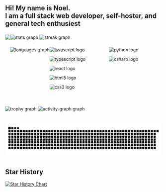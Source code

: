 <h2 align="left">Hi!  My name is Noel.<br>I am a full stack web developer, self-hoster, and general tech enthusiest</h2>

###

<img align="left" height="150" src="https://i.imgflip.com/65efzo.gif"  />

###

<div align="left">
  <img src="https://github-readme-stats.vercel.app/api?username=nfowlie&hide_title=false&hide_rank=false&show_icons=true&include_all_commits=true&count_private=true&disable_animations=false&theme=tokyonight&locale=en&hide_border=true" height="150" alt="stats graph"  />
  <img src="https://streak-stats.demolab.com?user=nfowlie&locale=en&mode=daily&theme=tokyonight&hide_border=true&border_radius=5&date_format=%5BY%20%5DM%20j" height="150" alt="streak graph"  />
</div>

###


<img align="left" src="https://github-readme-stats.vercel.app/api/top-langs?username=nfowlie&locale=en&hide_title=false&layout=compact&card_width=320&langs_count=5&theme=tokyonight&hide_border=true&order=2" height="150" alt="languages graph"  />


###

<div align="left" height="150" style="display: flex; flex-direction: column; justify-content: flex-start; align-items: flex-start; flex-wrap: wrap; height: 150px;">
  <img src="https://cdn.jsdelivr.net/gh/devicons/devicon/icons/javascript/javascript-original.svg" height="30" alt="javascript logo"  />
  <img width="12" />
  <img src="https://cdn.jsdelivr.net/gh/devicons/devicon/icons/typescript/typescript-original.svg" height="30" alt="typescript logo"  />
  <img width="12" />
  <img src="https://cdn.jsdelivr.net/gh/devicons/devicon/icons/react/react-original.svg" height="30" alt="react logo"  />
  <img width="12" />
  <img src="https://cdn.jsdelivr.net/gh/devicons/devicon/icons/html5/html5-original.svg" height="30" alt="html5 logo"  />
  <img width="12" />
  <img src="https://cdn.jsdelivr.net/gh/devicons/devicon/icons/css3/css3-original.svg" height="30" alt="css3 logo"  />
  <img width="12" />
  <img src="https://cdn.jsdelivr.net/gh/devicons/devicon/icons/python/python-original.svg" height="30" alt="python logo"  />
  <img width="12" />
  <img src="https://cdn.jsdelivr.net/gh/devicons/devicon/icons/csharp/csharp-original.svg" height="30" alt="csharp logo"  />
</div>

###

<br clear="both">

<div align="left">
  <img src="https://github-profile-trophy.vercel.app?username=nfowlie&theme=tokyonight&column=-1&row=1&margin-w=8&margin-h=8&no-bg=false&no-frame=true&order=4" height="150" alt="trophy graph"  />
  <img src="https://github-readme-activity-graph.vercel.app/graph?username=nfowlie&radius=16&theme=tokyo-night&area=true&order=5&hide_border=true" height="300" alt="activity-graph graph"  />
</div>

###

<br clear="both">

<img src="https://raw.githubusercontent.com/nfowlie/nfowlie/output/snake.svg" alt="Snake animation" />

###

## Star History

[![Star History Chart](https://api.star-history.com/svg?repos=nfowlie/flipperzero-animation-tool&type=Date)](https://star-history.com/#nfowlie/flipperzero-animation-tool&Date)
